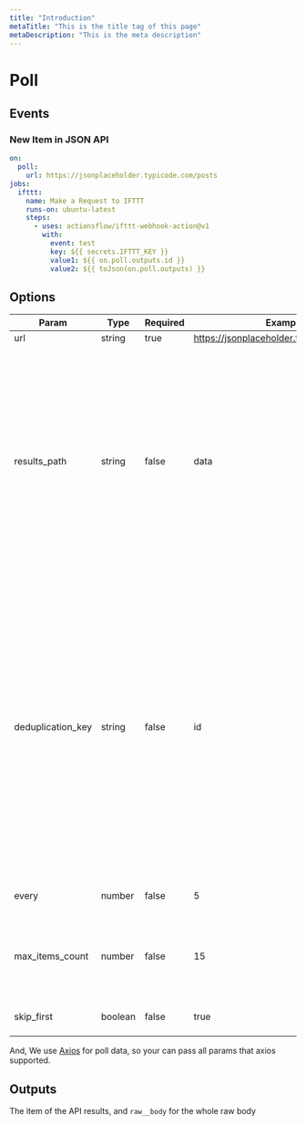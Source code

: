 ```yaml
---
title: "Introduction"
metaTitle: "This is the title tag of this page"
metaDescription: "This is the meta description"
---
```


# Poll

## Events

### New Item in JSON API

```yaml
on:
  poll:
    url: https://jsonplaceholder.typicode.com/posts
jobs:
  ifttt:
    name: Make a Request to IFTTT
    runs-on: ubuntu-latest
    steps:
      - uses: actionsflow/ifttt-webhook-action@v1
        with:
          event: test
          key: ${{ secrets.IFTTT_KEY }}
          value1: ${{ on.poll.outputs.id }}
          value2: ${{ toJson(on.poll.outputs) }}
```

## Options

| Param             | Type    | Required | Examples                                     | Description                                                                                                                                                                                                                                                                                     | Default                     |
| ----------------- | ------- | -------- | -------------------------------------------- | ----------------------------------------------------------------------------------------------------------------------------------------------------------------------------------------------------------------------------------------------------------------------------------------------- | --------------------------- |
| url               | string  | true     | <https://jsonplaceholder.typicode.com/posts> | Rest API url                                                                                                                                                                                                                                                                                    |                             |
| results_path      | string  | false    | data                                         | If the returned JSON is not a list and is instead an object (maybe paginated), enter the key that contains the results. Example: "results", "items", "objects", etc... (children via dot syntax supported)                                                                                      |                             |
| deduplication_key | string  | false    | id                                           | Poll trigger deduplicates the array we see each poll against the id key. If the id key does not exist, you should specify an alternative unique key to deduplicate off of. If neither are supplied, we fallback to looking for the shortest key with id in it otherwise we will raise an error. | id/guid/key/itemContenthash |
| every             | number  | false    | 5                                            | rss fetch interval, unit: minutes                                                                                                                                                                                                                                                               | 5                           |
| max_items_count   | number  | false    | 15                                           | The feed items max length, default is none, it will response all feed items                                                                                                                                                                                                                     |
| skip_first        | boolean | false    | true                                         | If should skip first fetch items                                                                                                                                                                                                                                                                | false                       |

And, We use [Axios](https://github.com/axios/axios) for poll data, so your can pass all params that axios supported.

## Outputs

The item of the API results, and `raw__body` for the whole raw body
